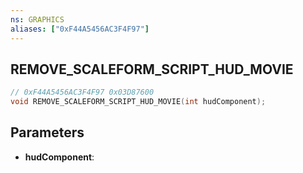 ```yaml
---
ns: GRAPHICS
aliases: ["0xF44A5456AC3F4F97"]
---
```

## REMOVE_SCALEFORM_SCRIPT_HUD_MOVIE

```c
// 0xF44A5456AC3F4F97 0x03D87600
void REMOVE_SCALEFORM_SCRIPT_HUD_MOVIE(int hudComponent);
```

## Parameters
* **hudComponent**: 

